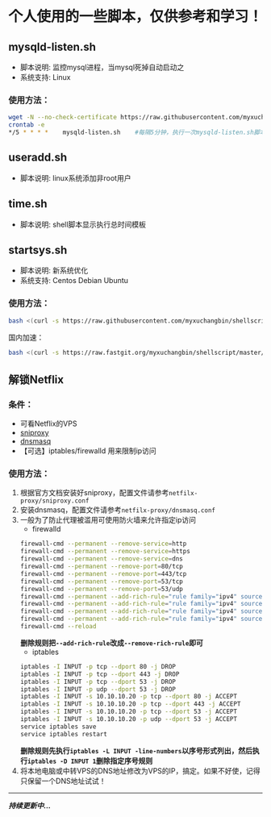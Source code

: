 # 个人使用的一些脚本，仅供参考和学习！

## mysqld-listen.sh

- 脚本说明: 监控mysql进程，当mysql死掉自动启动之
- 系统支持: Linux

### 使用方法：
``` bash
wget -N --no-check-certificate https://raw.githubusercontent.com/myxuchangbin/shellscript/master/mysqld-listen.sh && chmod +x mysqld-listen.sh
crontab -e
*/5 * * * *    mysqld-listen.sh    #每隔5分钟，执行一次mysqld-listen.sh脚本。
```

## useradd.sh

- 脚本说明: linux系统添加非root用户

## time.sh

- 脚本说明: shell脚本显示执行总时间模板

## startsys.sh

- 脚本说明: 新系统优化
- 系统支持: Centos Debian Ubuntu

### 使用方法：
``` bash
bash <(curl -s https://raw.githubusercontent.com/myxuchangbin/shellscript/master/startsys.sh)
```
国内加速：
``` bash
bash <(curl -s https://raw.fastgit.org/myxuchangbin/shellscript/master/startsys.sh) cn
```

## 解锁Netflix

### 条件：
- 可看Netflix的VPS
- [sniproxy](https://github.com/dlundquist/sniproxy)
- [dnsmasq](http://www.thekelleys.org.uk/dnsmasq/doc.html)
- 【可选】iptables/firewalld 用来限制ip访问

### 使用方法：
1. 根据官方文档安装好sniproxy，配置文件请参考`netfilx-proxy/sniproxy.conf`
2. 安装dnsmasq，配置文件请参考`netfilx-proxy/dnsmasq.conf`
3. 一般为了防止代理被滥用可使用防火墙来允许指定ip访问
   * firewalld
   ``` bash
   firewall-cmd --permanent --remove-service=http
   firewall-cmd --permanent --remove-service=https
   firewall-cmd --permanent --remove-service=dns
   firewall-cmd --permanent --remove-port=80/tcp
   firewall-cmd --permanent --remove-port=443/tcp
   firewall-cmd --permanent --remove-port=53/tcp
   firewall-cmd --permanent --remove-port=53/udp
   firewall-cmd --permanent --add-rich-rule="rule family="ipv4" source address="192.168.1.66" port protocol="tcp" port="80" accept"
   firewall-cmd --permanent --add-rich-rule="rule family="ipv4" source address="192.168.1.66" port protocol="tcp" port="443" accept"
   firewall-cmd --permanent --add-rich-rule="rule family="ipv4" source address="192.168.1.66" port protocol="tcp" port="53" accept"
   firewall-cmd --permanent --add-rich-rule="rule family="ipv4" source address="192.168.1.66" port protocol="udp" port="53" accept"
   firewall-cmd --reload
   ```
   **删除规则把`--add-rich-rule`改成`--remove-rich-rule`即可**
   * iptables
   ``` bash
   iptables -I INPUT -p tcp --dport 80 -j DROP
   iptables -I INPUT -p tcp --dport 443 -j DROP
   iptables -I INPUT -p tcp --dport 53 -j DROP
   iptables -I INPUT -p udp --dport 53 -j DROP
   iptables -I INPUT -s 10.10.10.20 -p tcp --dport 80 -j ACCEPT
   iptables -I INPUT -s 10.10.10.20 -p tcp --dport 443 -j ACCEPT
   iptables -I INPUT -s 10.10.10.20 -p tcp --dport 53 -j ACCEPT
   iptables -I INPUT -s 10.10.10.20 -p udp --dport 53 -j ACCEPT
   service iptables save
   service iptables restart
   ```
   **删除规则先执行`iptables -L INPUT -line-numbers`以序号形式列出，然后执行`iptables -D INPUT 1`删除指定序号规则**
4. 将本地电脑或中转VPS的DNS地址修改为VPS的IP，搞定。如果不好使，记得只保留一个DNS地址试试！
---
***持续更新中...***
